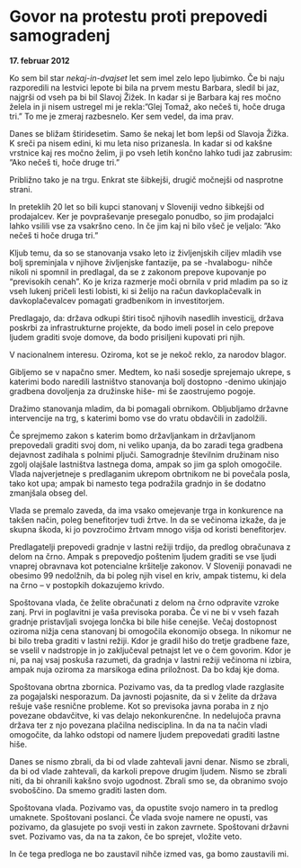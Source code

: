 # Govor na protestu proti prepovedi samogradenj

**17. februar 2012**

Ko sem bil star *nekaj-in-dvajset* let sem imel zelo lepo ljubimko. Če bi naju razporedili na lestvici lepote bi bila na prvem mestu Barbara, sledil bi jaz, najgrši od vseh pa bi bil Slavoj Žižek. In kadar si je Barbara kaj res močno želela in ji nisem ustregel mi je rekla:”Glej Tomaž, ako nečeš ti, hoče druga tri.” To me je zmeraj razbesnelo. Ker sem vedel, da ima prav.

Danes se bližam štiridesetim. Samo še nekaj let bom lepši od Slavoja Žižka. K sreči pa nisem edini, ki mu leta niso prizanesla. In kadar si od kakšne vrstnice kaj res močno želim, ji po vseh letih končno lahko tudi jaz zabrusim: ”Ako nečeš ti, hoče druge tri.”

Približno tako je na trgu. Enkrat ste šibkejši, drugič močnejši od nasprotne strani. 

In preteklih 20 let so bili kupci stanovanj v Sloveniji vedno šibkejši od prodajalcev. Ker je povpraševanje presegalo ponudbo, so jim prodajalci lahko vsilili vse za vsakršno ceno. In če jim kaj ni bilo všeč je veljalo: ”Ako nečeš ti hoče druga tri.” 

Kljub temu, da so se stanovanja vsako leto iz življenjskih ciljev mladih vse bolj spreminjala v njihove življenjske fantazije, pa se -hvalabogu- nihče nikoli ni spomnil in predlagal, da se z zakonom prepove kupovanje po “previsokih cenah”. Ko je kriza razmerje moči obrnila v prid mladim pa so iz vseh lukenj pričeli lesti lobisti, ki si želijo na račun davkoplačevalk in davkoplačevalcev pomagati gradbenikom in investitorjem. 

Predlagajo, da: država odkupi štiri tisoč njihovih nasedlih investicij, država poskrbi za infrastrukturne projekte, da bodo imeli posel in celo prepove ljudem graditi svoje domove, da bodo prisiljeni kupovati pri njih.

V nacionalnem interesu. Oziroma, kot se je nekoč reklo, za narodov blagor.

Gibljemo se v napačno smer. Medtem, ko naši sosedje sprejemajo ukrepe, s katerimi bodo naredili lastništvo stanovanja bolj dostopno -denimo ukinjajo gradbena dovoljenja za družinske hiše- mi še zaostrujemo pogoje.

Dražimo stanovanja mladim, da bi pomagali obrnikom. Obljubljamo državne intervencije na trg, s katerimi bomo vse do vratu obdavčili in zadolžili.

Če sprejmemo zakon s katerim bomo državljankam in državljanom prepovedali graditi svoj dom, ni veliko upanja, da bo zaradi tega gradbena dejavnost zadihala s polnimi pljuči. Samogradnje številnim družinam niso zgolj olajšale lastništva lastnega doma, ampak so jim ga sploh omogočile. Vlada najverjetneje s predlaganim ukrepom obrtnikom ne bi povečala posla, tako kot upa; ampak bi namesto tega podražila gradnjo in še dodatno zmanjšala obseg del.

Vlada se premalo zaveda, da ima vsako omejevanje trga in konkurence na takšen način, poleg benefitorjev tudi žrtve. In da se večinoma izkaže, da je skupna škoda, ki jo povzročimo žrtvam mnogo višja od koristi benefitorjev.

Predlagatelji prepovedi gradnje v lastni režiji trdijo, da predlog obračunava z delom na črno. Ampak s prepovedjo poštenim ljudem graditi se vse ljudi vnaprej obravnava kot potencialne kršitelje zakonov. V Sloveniji ponavadi ne obesimo 99 nedolžnih, da bi poleg njih visel en kriv, ampak tistemu, ki dela na črno – v postopkih dokazujemo krivdo. 

Spoštovana vlada, če želite obračunati z delom na črno odpravite vzroke zanj. Prvi in poglavitni je vaša previsoka poraba. Če vi ne bi v vseh fazah gradnje pristavljali svojega lončka bi bile hiše cenejše. Večaj dostopnost oziroma nižja cena stanovanj bi omogočila ekonomijo obsega. In nikomur ne bi bilo treba graditi v lastni režiji. Kdor je gradil hišo do tretje gradbene faze, se vselil v nadstropje in jo zaključeval petnajst let ve o čem govorim. Kdor je ni, pa naj vsaj poskuša razumeti, da gradnja v lastni režiji večinoma ni izbira, ampak nuja oziroma za marsikoga edina priložnost. Da bo kdaj kje doma.

Spoštovana obrtna zbornica. Pozivamo vas, da ta predlog vlade razglasite za pogajalski nesporazum. Da javnosti pojasnite, da si v želite da država rešuje vaše resnične probleme. Kot so previsoka javna poraba in z njo povezane obdavčitve, ki vas delajo nekonkurenčne. In nedelujoča pravna država ter z njo povezana plačilna nedisciplina. In da na ta način vladi omogočite, da lahko odstopi od namere ljudem prepovedati graditi lastne hiše.

Danes se nismo zbrali, da bi od vlade zahtevali javni denar. Nismo se zbrali, da bi od vlade zahtevali, da karkoli prepove drugim ljudem. Nismo se zbrali niti, da bi ohranili kakšno svojo ugodnost. Zbrali smo se, da obranimo svojo svoboščino. Da smemo graditi lasten dom.

Spoštovana vlada. Pozivamo vas, da opustite svojo namero in ta predlog umaknete. Spoštovani poslanci. Če vlada svoje namere ne opusti, vas pozivamo, da glasujete po svoji vesti in zakon zavrnete. Spoštovani državni svet. Pozivamo vas, da na ta zakon, če bo sprejet, vložite veto.

In če tega predloga ne bo zaustavil nihče izmed vas, ga bomo zaustavili mi.